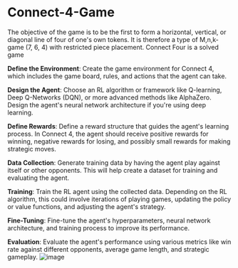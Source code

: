 # Connect-4-Game
The objective of the game is to be the first to form a horizontal, vertical, or diagonal line of four of one's own tokens. It is therefore a type of M,n,k-game (7, 6, 4) with restricted piece placement. Connect Four is a solved game

**Define the Environment**: Create the game environment for Connect 4, which includes the game board, rules, and actions that the agent can take.

**Design the Agent**: Choose an RL algorithm or framework like Q-learning, Deep Q-Networks (DQN), or more advanced methods like AlphaZero. Design the agent's neural network architecture if you're using deep learning.

**Define Rewards**: Define a reward structure that guides the agent's learning process. In Connect 4, the agent should receive positive rewards for winning, negative rewards for losing, and possibly small rewards for making strategic moves.

**Data Collection**: Generate training data by having the agent play against itself or other opponents. This will help create a dataset for training and evaluating the agent.

**Training**: Train the RL agent using the collected data. Depending on the RL algorithm, this could involve iterations of playing games, updating the policy or value functions, and adjusting the agent's strategy.

**Fine-Tuning**: Fine-tune the agent's hyperparameters, neural network architecture, and training process to improve its performance.

**Evaluation**: Evaluate the agent's performance using various metrics like win rate against different opponents, average game length, and strategic gameplay.
![image](https://github.com/ramprasad03/Connect-4-Game/assets/141646837/f9f99642-dcae-4f6e-a3f6-4a0081d6ebfa)


